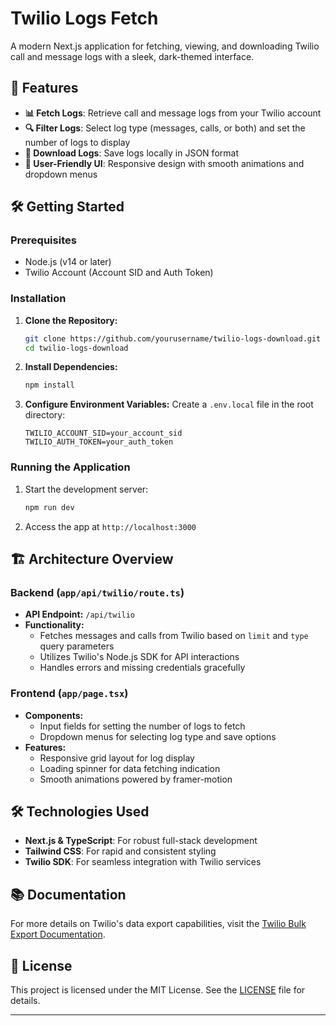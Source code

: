 # Twilio Logs Fetch

A modern Next.js application for fetching, viewing, and downloading Twilio call and message logs with a sleek, dark-themed interface.

## 🚀 Features

- **📊 Fetch Logs**: Retrieve call and message logs from your Twilio account
- **🔍 Filter Logs**: Select log type (messages, calls, or both) and set the number of logs to display
- **💾 Download Logs**: Save logs locally in JSON format
- **🎨 User-Friendly UI**: Responsive design with smooth animations and dropdown menus

## 🛠️ Getting Started

### Prerequisites

- Node.js (v14 or later)
- Twilio Account (Account SID and Auth Token)

### Installation

1. **Clone the Repository:**
   ```bash
   git clone https://github.com/yourusername/twilio-logs-download.git
   cd twilio-logs-download
   ```

2. **Install Dependencies:**
   ```bash
   npm install
   ```

3. **Configure Environment Variables:**
   Create a `.env.local` file in the root directory:
   ```
   TWILIO_ACCOUNT_SID=your_account_sid
   TWILIO_AUTH_TOKEN=your_auth_token
   ```

### Running the Application

1. Start the development server:
   ```bash
   npm run dev
   ```
2. Access the app at `http://localhost:3000`

## 🏗️ Architecture Overview

### Backend (`app/api/twilio/route.ts`)

- **API Endpoint:** `/api/twilio`
- **Functionality:**
  - Fetches messages and calls from Twilio based on `limit` and `type` query parameters
  - Utilizes Twilio's Node.js SDK for API interactions
  - Handles errors and missing credentials gracefully

### Frontend (`app/page.tsx`)

- **Components:**
  - Input fields for setting the number of logs to fetch
  - Dropdown menus for selecting log type and save options
- **Features:**
  - Responsive grid layout for log display
  - Loading spinner for data fetching indication
  - Smooth animations powered by framer-motion

## 🛠️ Technologies Used

- **Next.js & TypeScript**: For robust full-stack development
- **Tailwind CSS**: For rapid and consistent styling
- **Twilio SDK**: For seamless integration with Twilio services

## 📚 Documentation

For more details on Twilio's data export capabilities, visit the [Twilio Bulk Export Documentation](https://www.twilio.com/docs/usage/bulkexport).

## 📄 License

This project is licensed under the MIT License. See the [LICENSE](LICENSE) file for details.

---

